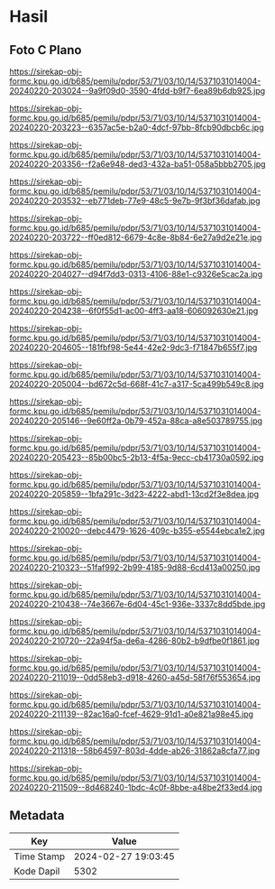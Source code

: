# Hasil

## Foto C Plano

https://sirekap-obj-formc.kpu.go.id/b685/pemilu/pdpr/53/71/03/10/14/5371031014004-20240220-203024--9a9f09d0-3590-4fdd-b9f7-6ea89b6db925.jpg

https://sirekap-obj-formc.kpu.go.id/b685/pemilu/pdpr/53/71/03/10/14/5371031014004-20240220-203223--6357ac5e-b2a0-4dcf-97bb-8fcb90dbcb6c.jpg

https://sirekap-obj-formc.kpu.go.id/b685/pemilu/pdpr/53/71/03/10/14/5371031014004-20240220-203356--f2a6e948-ded3-432a-ba51-058a5bbb2705.jpg

https://sirekap-obj-formc.kpu.go.id/b685/pemilu/pdpr/53/71/03/10/14/5371031014004-20240220-203532--eb771deb-77e9-48c5-9e7b-9f3bf36dafab.jpg

https://sirekap-obj-formc.kpu.go.id/b685/pemilu/pdpr/53/71/03/10/14/5371031014004-20240220-203722--ff0ed812-6679-4c8e-8b84-6e27a9d2e21e.jpg

https://sirekap-obj-formc.kpu.go.id/b685/pemilu/pdpr/53/71/03/10/14/5371031014004-20240220-204027--d94f7dd3-0313-4106-88e1-c9326e5cac2a.jpg

https://sirekap-obj-formc.kpu.go.id/b685/pemilu/pdpr/53/71/03/10/14/5371031014004-20240220-204238--6f0f55d1-ac00-4ff3-aa18-606092630e21.jpg

https://sirekap-obj-formc.kpu.go.id/b685/pemilu/pdpr/53/71/03/10/14/5371031014004-20240220-204605--181fbf98-5e44-42e2-9dc3-f71847b655f7.jpg

https://sirekap-obj-formc.kpu.go.id/b685/pemilu/pdpr/53/71/03/10/14/5371031014004-20240220-205004--bd672c5d-668f-41c7-a317-5ca499b549c8.jpg

https://sirekap-obj-formc.kpu.go.id/b685/pemilu/pdpr/53/71/03/10/14/5371031014004-20240220-205146--9e60ff2a-0b79-452a-88ca-a8e503789755.jpg

https://sirekap-obj-formc.kpu.go.id/b685/pemilu/pdpr/53/71/03/10/14/5371031014004-20240220-205423--85b00bc5-2b13-4f5a-9ecc-cb41730a0592.jpg

https://sirekap-obj-formc.kpu.go.id/b685/pemilu/pdpr/53/71/03/10/14/5371031014004-20240220-205859--1bfa291c-3d23-4222-abd1-13cd2f3e8dea.jpg

https://sirekap-obj-formc.kpu.go.id/b685/pemilu/pdpr/53/71/03/10/14/5371031014004-20240220-210020--debc4479-1626-409c-b355-e5544ebca1e2.jpg

https://sirekap-obj-formc.kpu.go.id/b685/pemilu/pdpr/53/71/03/10/14/5371031014004-20240220-210323--51faf992-2b99-4185-9d88-6cd413a00250.jpg

https://sirekap-obj-formc.kpu.go.id/b685/pemilu/pdpr/53/71/03/10/14/5371031014004-20240220-210438--74e3667e-6d04-45c1-936e-3337c8dd5bde.jpg

https://sirekap-obj-formc.kpu.go.id/b685/pemilu/pdpr/53/71/03/10/14/5371031014004-20240220-210720--22a94f5a-de6a-4286-80b2-b9dfbe0f1861.jpg

https://sirekap-obj-formc.kpu.go.id/b685/pemilu/pdpr/53/71/03/10/14/5371031014004-20240220-211019--0dd58eb3-d918-4260-a45d-58f76f553654.jpg

https://sirekap-obj-formc.kpu.go.id/b685/pemilu/pdpr/53/71/03/10/14/5371031014004-20240220-211139--82ac16a0-fcef-4629-91d1-a0e821a98e45.jpg

https://sirekap-obj-formc.kpu.go.id/b685/pemilu/pdpr/53/71/03/10/14/5371031014004-20240220-211318--58b64597-803d-4dde-ab26-31862a8cfa77.jpg

https://sirekap-obj-formc.kpu.go.id/b685/pemilu/pdpr/53/71/03/10/14/5371031014004-20240220-211509--8d468240-1bdc-4c0f-8bbe-a48be2f33ed4.jpg


## Metadata

| Key        | Value               |
| ---------- | ------------------- |
| Time Stamp | 2024-02-27 19:03:45 |
| Kode Dapil | 5302                |



